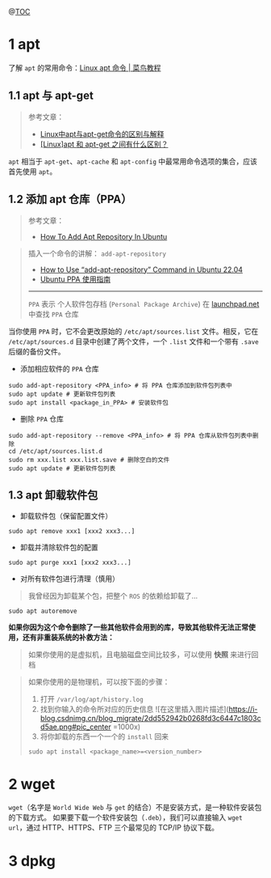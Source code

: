 ﻿@[TOC](【Ubuntu】软件安装、卸载方法总结)
# 1 apt
了解 `apt` 的常用命令：[Linux apt 命令 | 菜鸟教程](https://www.runoob.com/linux/linux-comm-apt.html)
## 1.1 apt 与 apt-get
>参考文章：
>- [Linux中apt与apt-get命令的区别与解释](https://www.sysgeek.cn/apt-vs-apt-get/)
>- [[Linux]apt 和 apt-get 之间有什么区别？](https://zhuanlan.zhihu.com/p/350690109)

`apt` 相当于 `apt-get`、`apt-cache` 和 `apt-config` 中最常用命令选项的集合，应该首先使用 `apt`。

## 1.2 添加 apt 仓库（PPA）

> 参考文章：
> - [How To Add Apt Repository In Ubuntu](https://linuxize.com/post/how-to-add-apt-repository-in-ubuntu/)

>插入一个命令的讲解：
>`add-apt-repository`
>- [How to Use “add-apt-repository” Command in Ubuntu 22.04](https://linuxhint.com/add-apt-repository-command-ubuntu/)
>- [Ubuntu PPA 使用指南](https://zhuanlan.zhihu.com/p/55250294)
>---
>`PPA` 表示 个人软件包存档 (`Personal Package Archive`)
>在 [launchpad.net](https://launchpad.net/) 中查找 `PPA` 仓库

当你使用 `PPA` 时，它不会更改原始的 `/etc/apt/sources.list` 文件。相反，它在 `/etc/apt/sources.d` 目录中创建了两个文件，一个 `.list` 文件和一个带有 `.save` 后缀的备份文件。


- 添加相应软件的 `PPA` 仓库
```shell
sudo add-apt-repository <PPA_info> # 将 PPA 仓库添加到软件包列表中
sudo apt update # 更新软件包列表
sudo apt install <package_in_PPA> # 安装软件包
```
- 删除 `PPA` 仓库
```shell
sudo add-apt-repository --remove <PPA_info> # 将 PPA 仓库从软件包列表中删除
cd /etc/apt/sources.list.d
sudo rm xxx.list xxx.list.save # 删除空白的文件
sudo apt update # 更新软件包列表
```

## 1.3 apt 卸载软件包
-  卸载软件包（保留配置文件）
```shell
sudo apt remove xxx1 [xxx2 xxx3...]
```
- 卸载并清除软件包的配置
```shell
sudo apt purge xxx1 [xxx2 xxx3...]
```
- 对所有软件包进行清理（慎用）
> 我曾经因为卸载某个包，把整个 `ROS` 的依赖给卸载了...
```shell
sudo apt autoremove
```
**如果你因为这个命令删除了一些其他软件会用到的库，导致其他软件无法正常使用，还有非重装系统的补救方法：**
>如果你使用的是虚拟机，且电脑磁盘空间比较多，可以使用 **快照** 来进行回档

> 如果你使用的是物理机，可以按下面的步骤：
>1. 打开 `/var/log/apt/history.log`
>2. 找到你输入的命令所对应的历史信息
>![在这里插入图片描述](https://i-blog.csdnimg.cn/blog_migrate/2dd552942b0268fd3c6447c1803cd5ae.png#pic_center =1000x)
>3. 将你卸载的东西一个一个的 `install` 回来
> ````shell
> sudo apt install <package_name>=<version_number>
> ````

# 2 wget
`wget`（名字是 `World Wide Web` 与 `get` 的结合）不是安装方式，是一种软件安装包的下载方式。
如果要下载一个软件安装包（`.deb`），我们可以直接输入 `wget url`，通过 HTTP、HTTPS、FTP 三个最常见的 TCP/IP 协议下载。


# 3 dpkg

